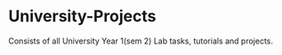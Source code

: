 # University-Projects

Consists of all University Year 1(sem 2) Lab tasks, tutorials and projects.

